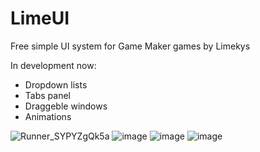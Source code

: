 # LimeUI
Free simple UI system for Game Maker games by Limekys

In development now:
- Dropdown lists
- Tabs panel
- Draggeble windows
- Animations

![Runner_SYPYZgQk5a](https://user-images.githubusercontent.com/58959645/227970065-bdfa7d8f-77b8-47d4-9e79-0d7f49e0ad8e.gif)
![image](https://user-images.githubusercontent.com/58959645/221555844-4c8fb101-3f30-4740-b228-20f07aad436e.png)
![image](https://user-images.githubusercontent.com/58959645/221555851-6f48f682-f70b-4772-b943-9093cb4383d1.png)
![image](https://user-images.githubusercontent.com/58959645/227132273-467a90f4-ae7a-47d9-9dd9-41bffb1a3fb9.png)

